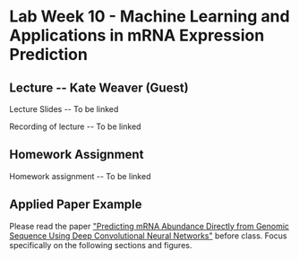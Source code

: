 # Lab Week 10 - Machine Learning and Applications in mRNA Expression Prediction

## Lecture -- Kate Weaver (Guest)

Lecture Slides -- To be linked

Recording of lecture -- To be linked

## Homework Assignment

Homework assignment -- To be linked

## Applied Paper Example

Please read the paper ["Predicting mRNA Abundance Directly from Genomic Sequence Using Deep Convolutional Neural Networks"](https://pubmed.ncbi.nlm.nih.gov/32433972/) before class. Focus specifically on the following sections and figures.
